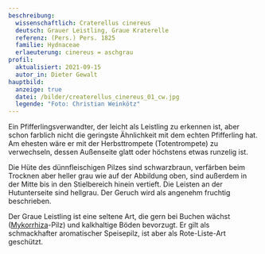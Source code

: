 ```yaml
---
beschreibung:
  wissenschaftlich: Craterellus cinereus
  deutsch: Grauer Leistling, Graue Kraterelle
  referenz: (Pers.) Pers. 1825
  familie: Hydnaceae
  erlaeuterung: cinereus = aschgrau
profil:
  aktualisiert: 2021-09-15
  autor_in: Dieter Gewalt
hauptbild:
  anzeige: true
  datei: /bilder/createrellus_cinereus_01_cw.jpg
  legende: "Foto: Christian Weinkötz"
---
```

Ein Pfifferlingsverwandter, der leicht als Leistling zu erkennen ist, aber schon farblich nicht die geringste Ähnlichkeit mit dem echten Pfifferling hat. Am ehesten wäre er mit der Herbsttrompete (Totentrompete) zu verwechseln, dessen Außenseite glatt oder höchstens etwas runzelig ist.

Die Hüte des dünnfleischigen Pilzes sind schwarzbraun, verfärben beim Trocknen aber heller grau wie auf der Abbildung oben, sind außerdem in der Mitte bis in den Stielbereich hinein vertieft. Die Leisten an der Hutunterseite sind hellgrau. Der Geruch wird als angenehm fruchtig beschrieben.

Der Graue Leistling ist eine seltene Art, die gern bei Buchen wächst ([Mykorrhiza](Mykorrhiza "Glossar")-Pilz) und kalkhaltige Böden bevorzugt. Er gilt als schmackhafter aromatischer Speisepilz, ist aber als Rote-Liste-Art geschützt.